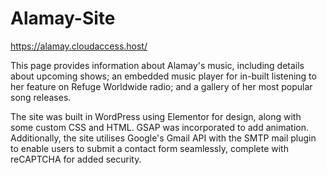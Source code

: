 # Alamay-Site
https://alamay.cloudaccess.host/

This page provides information about Alamay's music, including details about upcoming shows; an embedded music player for in-built listening to her feature on Refuge Worldwide radio; and a gallery of her most popular song releases.

The site was built in WordPress using Elementor for design, along with some custom CSS and HTML. GSAP was incorporated to add animation. Additionally, the site utilises Google's Gmail API with the SMTP mail plugin to enable users to submit a contact form seamlessly, complete with reCAPTCHA for added security.
